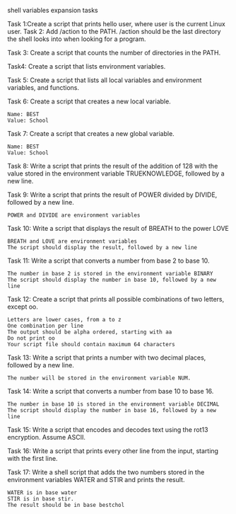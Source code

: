 shell variables expansion tasks

Task 1:Create a script that prints hello user, where user is the current Linux user.
Task 2: Add /action to the PATH. /action should be the last directory the shell looks into when looking for a program.

Task 3: Create a script that counts the number of directories in the PATH.

Task4: Create a script that lists environment variables.

Task 5: Create a script that lists all local variables and environment variables, and functions.

Task 6: Create a script that creates a new local variable.

    Name: BEST
    Value: School
Task 7: Create a script that creates a new global variable.

    Name: BEST
    Value: School
Task 8: Write a script that prints the result of the addition of 128 with the value stored in the environment variable TRUEKNOWLEDGE, followed by a new line.

Task 9: Write a script that prints the result of POWER divided by DIVIDE, followed by a new line.

    POWER and DIVIDE are environment variables
Task 10: Write a script that displays the result of BREATH to the power LOVE

    BREATH and LOVE are environment variables
    The script should display the result, followed by a new line
Task 11: Write a script that converts a number from base 2 to base 10.

    The number in base 2 is stored in the environment variable BINARY
    The script should display the number in base 10, followed by a new line
Task 12: Create a script that prints all possible combinations of two letters, except oo.

    Letters are lower cases, from a to z
    One combination per line
    The output should be alpha ordered, starting with aa
    Do not print oo
    Your script file should contain maximum 64 characters
Task 13: Write a script that prints a number with two decimal places, followed by a new line.

    The number will be stored in the environment variable NUM.
Task 14: Write a script that converts a number from base 10 to base 16.

    The number in base 10 is stored in the environment variable DECIMAL
    The script should display the number in base 16, followed by a new line
Task 15: Write a script that encodes and decodes text using the rot13 encryption. Assume ASCII.

Task 16: Write a script that prints every other line from the input, starting with the first line.

Task 17: Write a shell script that adds the two numbers stored in the environment variables WATER and STIR and prints the result.

    WATER is in base water
    STIR is in base stir.
    The result should be in base bestchol
